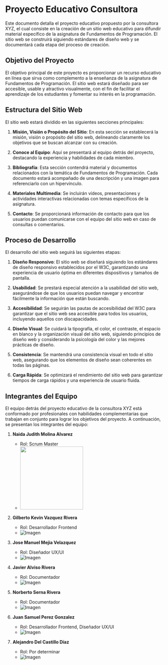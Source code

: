 # Proyecto Educativo Consultora

Este documento detalla el proyecto educativo propuesto por la consultora XYZ, el cual consiste en la creación de un sitio web educativo para difundir material específico de la asignatura de Fundamentos de Programación. El sitio web se construirá siguiendo estándares de diseño web y se documentará cada etapa del proceso de creación.

## Objetivo del Proyecto

El objetivo principal de este proyecto es proporcionar un recurso educativo en línea que sirva como complemento a la enseñanza de la asignatura de Fundamentos de Programación. El sitio web estará diseñado para ser accesible, usable y atractivo visualmente, con el fin de facilitar el aprendizaje de los estudiantes y fomentar su interés en la programación.

## Estructura del Sitio Web

El sitio web estará dividido en las siguientes secciones principales:

1. **Misión, Visión o Propósito del Sitio**: En esta sección se establecerá la misión, visión o propósito del sitio web, delineando claramente los objetivos que se buscan alcanzar con su creación.

2. **Conoce al Equipo**: Aquí se presentará al equipo detrás del proyecto, destacando la experiencia y habilidades de cada miembro.

3. **Bibliografía**: Esta sección contendrá material y documentos relacionados con la temática de Fundamentos de Programación. Cada documento estará acompañado de una descripción y una imagen para referenciarlo con un hipervínculo.

4. **Materiales Multimedia**: Se incluirán vídeos, presentaciones y actividades interactivas relacionadas con temas específicos de la asignatura.

5. **Contacto**: Se proporcionará información de contacto para que los usuarios puedan comunicarse con el equipo del sitio web en caso de consultas o comentarios.

## Proceso de Desarrollo

El desarrollo del sitio web seguirá las siguientes etapas:

1. **Diseño Responsivo**: El sitio web se diseñará siguiendo los estándares de diseño responsivo establecidos por el W3C, garantizando una experiencia de usuario óptima en diferentes dispositivos y tamaños de pantalla.

2. **Usabilidad**: Se prestará especial atención a la usabilidad del sitio web, asegurándose de que los usuarios puedan navegar y encontrar fácilmente la información que están buscando.

3. **Accesibilidad**: Se seguirán las pautas de accesibilidad del W3C para garantizar que el sitio web sea accesible para todos los usuarios, incluyendo aquellos con discapacidades.

4. **Diseño Visual**: Se cuidará la tipografía, el color, el contraste, el espacio en blanco y la organización visual del sitio web, siguiendo principios de diseño web y considerando la psicología del color y las mejores prácticas de diseño.

5. **Consistencia**: Se mantendrá una consistencia visual en todo el sitio web, asegurando que los elementos de diseño sean coherentes en todas las páginas.

6. **Carga Rápida**: Se optimizará el rendimiento del sitio web para garantizar tiempos de carga rápidos y una experiencia de usuario fluida.

## Integrantes del Equipo

El equipo detrás del proyecto educativo de la consultora XYZ está conformado por profesionales con habilidades complementarias que trabajan en conjunto para lograr los objetivos del proyecto. A continuación, se presentan los integrantes del equipo:

1. **Naida Judith Molina Alvarez**
   - Rol: Scrum Master
   - <img src="imageMembers/naida.jpg" width="200">

2. **Gilberto Kevin Vazquez Rivera**
   - Rol: Desarrollador Frontend
   - ![Imagen](imageMembers/gilberto.jpg)

3. **Jose Manuel Mejia Velazquez**
   - Rol: Diseñador UX/UI
   - ![Imagen](imageMembers/manuel.jpg)

4. **Javier Alviso Rivera**
   - Rol: Documentador
   - ![Imagen](imageMembers/javier.jpg)

5. **Norberto Serna Rivera**
   - Rol: Documentador
   - ![Imagen](imageMembers/norberto.jpg)

6. **Juan Samuel Perez Gonzalez**
   - Rol: Desarrollador Frontend, Diseñador UX/UI
   - ![Imagen](imageMembers/samuel.jpg)

7. **Alejandro Del Castillo Díaz**
   - Rol: Por determinar
   - ![Imagen](imageMembers/alejandro.jpg)